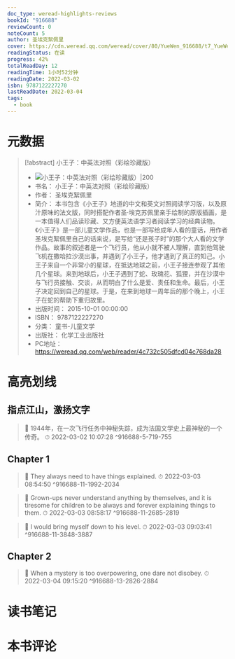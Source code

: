 ```yaml
---
doc_type: weread-highlights-reviews
bookId: "916688"
reviewCount: 0
noteCount: 5
author: 圣埃克絮佩里
cover: https://cdn.weread.qq.com/weread/cover/80/YueWen_916688/t7_YueWen_916688.jpg
readingStatus: 在读
progress: 42%
totalReadDay: 12
readingTime: 1小时52分钟
readingDate: 2022-03-02
isbn: 9787122227270
lastReadDate: 2022-03-04
tags:
  - book
---
```

# 元数据
> [!abstract] 小王子：中英法对照（彩绘珍藏版）
> - ![ 小王子：中英法对照（彩绘珍藏版）|200](https://cdn.weread.qq.com/weread/cover/80/YueWen_916688/t7_YueWen_916688.jpg)
> - 书名： 小王子：中英法对照（彩绘珍藏版）
> - 作者： 圣埃克絮佩里
> - 简介： 本书包含《小王子》地道的中文和英文对照阅读学习版，以及原汁原味的法文版，同时搭配作者圣·埃克苏佩里亲手绘制的原版插画，是一本值得人们品读珍藏、又方便英法语学习者阅读学习的经典读物。《小王子》是一部儿童文学作品，也是一部写给成年人看的童话，用作者圣埃克絮佩里自己的话来说，是写给“还是孩子时”的那个大人看的文学作品。故事的叙述者是一个飞行员，他从小就不被人理解，直到他驾驶飞机在撒哈拉沙漠出事，并遇到了小王子，他才遇到了真正的知己。小王子来自一个非常小的星球，在抵达地球之前，小王子接连参观了其他几个星球。来到地球后，小王子遇到了蛇、玫瑰花、狐狸，并在沙漠中与飞行员接触、交谈，从而明白了什么是爱、责任和生命。最后，小王子决定回到自己的星球。于是，在来到地球一周年后的那个晚上，小王子在蛇的帮助下重归故里。
> - 出版时间： 2015-10-01 00:00:00
> - ISBN： 9787122227270
> - 分类： 童书-儿童文学
> - 出版社： 化学工业出版社
> - PC地址：https://weread.qq.com/web/reader/4c732c505dfcd04c768da28

# 高亮划线

## 指点江山，激扬文字

> 📌 1944年，在一次飞行任务中神秘失踪，成为法国文学史上最神秘的一个传奇。 
> ⏱ 2022-03-02 10:07:28 ^916688-5-719-755

## Chapter 1

> 📌 They always need to have things explained. 
> ⏱ 2022-03-03 08:54:50 ^916688-11-1992-2034

> 📌 Grown-ups never understand anything by themselves, and it is tiresome for children to be always and forever explaining things to them. 
> ⏱ 2022-03-03 08:58:17 ^916688-11-2685-2819

> 📌 I would bring myself down to his level. 
> ⏱ 2022-03-03 09:03:41 ^916688-11-3848-3887

## Chapter 2

> 📌 When a mystery is too overpowering, one dare not disobey. 
> ⏱ 2022-03-04 09:15:20 ^916688-13-2826-2884

# 读书笔记

# 本书评论

